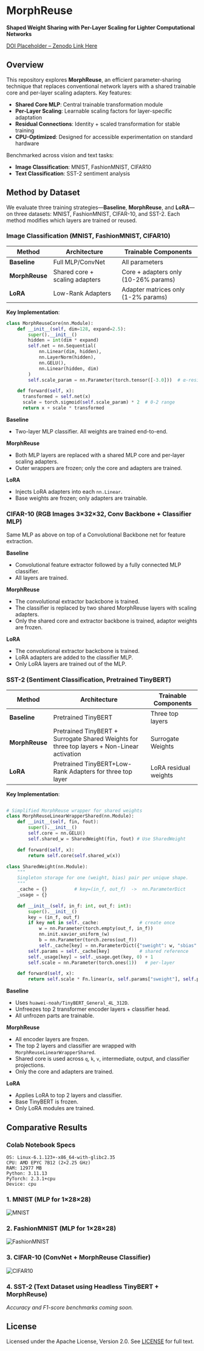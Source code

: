 # MorphReuse

**Shaped Weight Sharing with Per-Layer Scaling for Lighter Computational Networks**  

[DOI Placeholder – Zenodo Link Here](https://zenodo.org)


## Overview


This repository explores **MorphReuse**, an efficient parameter-sharing technique that replaces conventional network layers with a shared trainable core and per-layer scaling adapters. Key features:

- **Shared Core MLP**: Central trainable transformation module
- **Per-Layer Scaling**: Learnable scaling factors for layer-specific adaptation
- **Residual Connections**: Identity + scaled transformation for stable training
- **CPU-Optimized**: Designed for accessible experimentation on standard hardware

Benchmarked across vision and text tasks:
- **Image Classification**: MNIST, FashionMNIST, CIFAR10
- **Text Classification**: SST-2 sentiment analysis


## Method by Dataset

We evaluate three training strategies—**Baseline**, **MorphReuse**, and **LoRA**—on three datasets: MNIST, FashionMNIST, CIFAR-10, and SST-2. Each method modifies which layers are trained or reused.


### Image Classification (MNIST, FashionMNIST, CIFAR10)

| Method       | Architecture                          | Trainable Components               |
|--------------|---------------------------------------|------------------------------------|
| **Baseline** | Full MLP/ConvNet                      | All parameters                     |
| **MorphReuse**| Shared core + scaling adapters       | Core + adapters only (10-26% params)|
| **LoRA**     | Low-Rank Adapters                     | Adapter matrices only (1-2% params)|

**Key Implementation**:
```python
class MorphReuseCore(nn.Module):
    def __init__(self, dim=128, expand=2.5):
        super().__init__()
        hidden = int(dim * expand)
        self.net = nn.Sequential(
            nn.Linear(dim, hidden),
            nn.LayerNorm(hidden),
            nn.GELU(),
            nn.Linear(hidden, dim)
        )
        self.scale_param = nn.Parameter(torch.tensor([-3.0]))  # α-residual control

    def forward(self, x):
      transformed = self.net(x)
      scale = torch.sigmoid(self.scale_param) * 2  # 0-2 range
      return x + scale * transformed
```

**Baseline**  
- Two-layer MLP classifier. All weights are trained end-to-end.

**MorphReuse**  
- Both MLP layers are replaced with a shared MLP core and per-layer scaling adapters.  
- Outer wrappers are frozen; only the core and adapters are trained.

**LoRA**  
- Injects LoRA adapters into each `nn.Linear`.  
- Base weights are frozen; only adapters are trainable.


### CIFAR-10 (RGB Images 3×32×32, Conv Backbone + Classifier MLP)

Same MLP as above on top of a Convolutional Backbone net for feature extraction.

**Baseline**  
- Convolutional feature extractor followed by a fully connected MLP classifier.  
- All layers are trained.

**MorphReuse**  
- The convolutional extractor backcbone is trained.
- The classifier is replaced by two shared MorphReuse layers with scaling adapters.  
- Only the shared core and extractor backbone is trained, adaptor weights are frozen.

**LoRA**  
- The convolutional extractor backcbone is trained.
- LoRA adapters are added to the classifier MLP.  
- Only LoRA layers are trained out of the MLP.



### SST-2 (Sentiment Classification, Pretrained TinyBERT)

| Method       | Architecture                          | Trainable Components               |
|--------------|---------------------------------------|------------------------------------|
| **Baseline** | Pretrained TinyBERT                   | Three top layers                   |
| **MorphReuse**| Pretrained TinyBERT + Surrogate Shared Weights for three top layers + Non-Linear activation       | Surrogate Weights|
| **LoRA**     | Pretrained TinyBERT+Low-Rank Adapters for three top layer  | LoRA residual weights|


**Key Implementation**:
```python

# Simplified MorphReuse wrapper for shared weights
class MorphReuseLinearWrapperShared(nn.Module):
    def __init__(self, fin, fout):
        super().__init__()
        self.core = nn.GELU()
        self.shared_w = SharedWeight(fin, fout) # Use SharedWeight

    def forward(self, x):
        return self.core(self.shared_w(x))

class SharedWeight(nn.Module):
    """
    Singleton storage for one (weight, bias) pair per unique shape.
    """
    _cache = {}          # key=(in_f, out_f)  ->  nn.ParameterDict
    _usage = {}

    def __init__(self, in_f: int, out_f: int):
        super().__init__()
        key = (in_f, out_f)
        if key not in self._cache:               # create once
            w = nn.Parameter(torch.empty(out_f, in_f))
            nn.init.xavier_uniform_(w)
            b = nn.Parameter(torch.zeros(out_f))
            self._cache[key] = nn.ParameterDict({"sweight": w, "sbias": b})
        self.params = self._cache[key]           # shared reference
        self._usage[key] = self._usage.get(key, 0) + 1
        self.scale = nn.Parameter(torch.ones(1))   # per-layer

    def forward(self, x):
        return self.scale * Fn.linear(x, self.params["sweight"], self.params["sbias"])
```

**Baseline**  
- Uses `huawei-noah/TinyBERT_General_4L_312D`.  
- Unfreezes top 2 transformer encoder layers + classifier head.  
- All unfrozen parts are trainable.

**MorphReuse**  
- All encoder layers are frozen.  
- The top 2 layers and classifier are wrapped with `MorphReuseLinearWrapperShared`.  
- Shared core is used across `q`, `k`, `v`, intermediate, output, and classifier projections.  
- Only the core and adapters are trained.

**LoRA**  
- Applies LoRA to top 2 layers and classifier.  
- Base TinyBERT is frozen.  
- Only LoRA modules are trained.



## Comparative Results


### Colab Notebook Specs
```
OS: Linux-6.1.123+-x86_64-with-glibc2.35
CPU: AMD EPYC 7B12 (2×2.25 GHz)
RAM: 12977 MB
Python: 3.11.13
PyTorch: 2.3.1+cpu
Device: cpu
```

### 1. MNIST (MLP for 1×28×28)

![MNIST](https://github.com/user-attachments/assets/cad4d968-fb9c-4e25-97fd-1e5d548e65f1)


### 2. FashionMNIST (MLP for 1×28×28)

![FashionMNIST](https://github.com/user-attachments/assets/26d71ee7-845f-4dc3-8f87-71d4bf74799e)



### 3. CIFAR-10 (ConvNet + MorphReuse Classifier)

![CIFAR10](https://github.com/user-attachments/assets/b4c876d2-8cf4-4cb0-828b-1c5132330f10)


### 4. SST-2 (Text Dataset using Headless TinyBERT + MorphReuse)

*Accuracy and F1-score benchmarks coming soon.*



## License

Licensed under the Apache License, Version 2.0. See [LICENSE](LICENSE) for full text.
